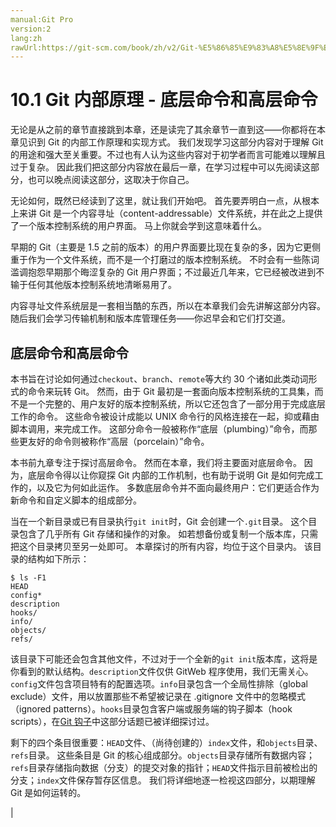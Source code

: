 ```yaml
---
manual:Git Pro
version:2
lang:zh
rawUrl:https://git-scm.com/book/zh/v2/Git-%E5%86%85%E9%83%A8%E5%8E%9F%E7%90%86-%E5%BA%95%E5%B1%82%E5%91%BD%E4%BB%A4%E5%92%8C%E9%AB%98%E5%B1%82%E5%91%BD%E4%BB%A4
---
```



# 10.1 Git 内部原理 - 底层命令和高层命令


无论是从之前的章节直接跳到本章，还是读完了其余章节一直到这——你都将在本章见识到 Git 的内部工作原理和实现方式。 我们发现学习这部分内容对于理解 Git 的用途和强大至关重要。不过也有人认为这些内容对于初学者而言可能难以理解且过于复杂。 因此我们把这部分内容放在最后一章，在学习过程中可以先阅读这部分，也可以晚点阅读这部分，这取决于你自己。



无论如何，既然已经读到了这里，就让我们开始吧。 首先要弄明白一点，从根本上来讲 Git 是一个内容寻址（content-addressable）文件系统，并在此之上提供了一个版本控制系统的用户界面。 马上你就会学到这意味着什么。



早期的 Git（主要是 1.5 之前的版本）的用户界面要比现在复杂的多，因为它更侧重于作为一个文件系统，而不是一个打磨过的版本控制系统。 不时会有一些陈词滥调抱怨早期那个晦涩复杂的 Git 用户界面；不过最近几年来，它已经被改进到不输于任何其他版本控制系统地清晰易用了。



内容寻址文件系统层是一套相当酷的东西，所以在本章我们会先讲解这部分内容。随后我们会学习传输机制和版本库管理任务——你迟早会和它们打交道。


## 底层命令和高层命令<a name="r_plumbing_porcelain"></a>


本书旨在讨论如何通过`checkout`、`branch`、`remote`等大约 30 个诸如此类动词形式的命令来玩转 Git。 然而，由于 Git 最初是一套面向版本控制系统的工具集，而不是一个完整的、用户友好的版本控制系统，所以它还包含了一部分用于完成底层工作的命令。 这些命令被设计成能以 UNIX 命令行的风格连接在一起，抑或藉由脚本调用，来完成工作。 这部分命令一般被称作“底层（plumbing）”命令，而那些更友好的命令则被称作“高层（porcelain）”命令。




本书前九章专注于探讨高层命令。 然而在本章，我们将主要面对底层命令。 因为，底层命令得以让你窥探 Git 内部的工作机制，也有助于说明 Git 是如何完成工作的，以及它为何如此运作。 多数底层命令并不面向最终用户：它们更适合作为新命令和自定义脚本的组成部分。




当在一个新目录或已有目录执行`git init`时，Git 会创建一个`.git`目录。 这个目录包含了几乎所有 Git 存储和操作的对象。 如若想备份或复制一个版本库，只需把这个目录拷贝至另一处即可。 本章探讨的所有内容，均位于这个目录内。 该目录的结构如下所示：



```
$ ls -F1
HEAD
config*
description
hooks/
info/
objects/
refs/
```




该目录下可能还会包含其他文件，不过对于一个全新的`git init`版本库，这将是你看到的默认结构。`description`文件仅供 GitWeb 程序使用，我们无需关心。`config`文件包含项目特有的配置选项。`info`目录包含一个全局性排除（global exclude）文件，用以放置那些不希望被记录在 .gitignore 文件中的忽略模式（ignored patterns）。`hooks`目录包含客户端或服务端的钩子脚本（hook scripts），在[Git 钩子](%669 "")中这部分话题已被详细探讨过。




剩下的四个条目很重要：`HEAD`文件、（尚待创建的）`index`文件，和`objects`目录、`refs`目录。 这些条目是 Git 的核心组成部分。`objects`目录存储所有数据内容；`refs`目录存储指向数据（分支）的提交对象的指针；`HEAD`文件指示目前被检出的分支；`index`文件保存暂存区信息。 我们将详细地逐一检视这四部分，以期理解 Git 是如何运转的。


|


